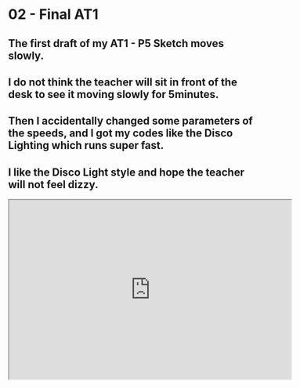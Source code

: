 # 02 - Final AT1

## The first draft of my AT1 - P5 Sketch moves slowly. 
## I do not think the teacher will sit in front of the desk to see it moving slowly for 5minutes. 
## Then I accidentally changed some parameters of the speeds, and I got my codes like the Disco Lighting which runs super fast. 
## I like the Disco Light style and hope the teacher will not feel dizzy.

<iframe width=576 height=366 src="https://editor.p5js.org/annabelle131/full/0aIZavFGc"></iframe>
